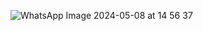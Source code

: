 ![WhatsApp Image 2024-05-08 at 14 56 37](https://github.com/MunaOd/proje12/assets/148050737/4bded7c7-c7fc-4b93-aff8-2bcda2105a86)

